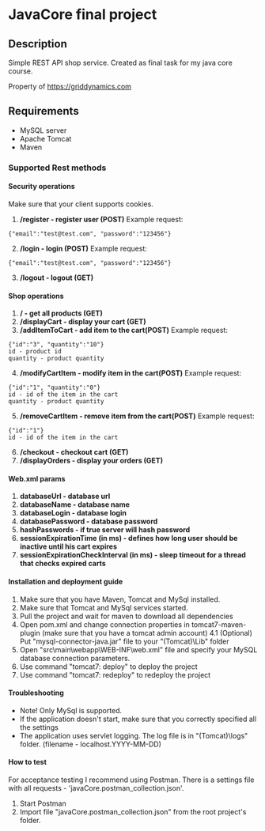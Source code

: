 # JavaCore final project
## Description
Simple REST API shop service.
Created as final task for my java core course.

Property of https://griddynamics.com

## Requirements
- MySQL server
- Apache Tomcat
- Maven

### Supported Rest methods

#### Security operations

Make sure that your client supports cookies.

1. **/register - register user (POST)** Example request:
```
{"email":"test@test.com", "password":"123456"}
```
2. **/login  - login (POST)** Example request:
```
{"email":"test@test.com", "password":"123456"}
```
3. **/logout - logout (GET)**

#### Shop operations
1. **/  - get all products (GET)**
2. **/displayCart - display your cart (GET)**
3. **/addItemToCart - add item to the cart(POST)** Example request:
```
{"id":"3", "quantity":"10"}
id - product id
quantity - product quantity
```
4. **/modifyCartItem - modify item in the cart(POST)** Example request:
```
{"id":"1", "quantity":"0"}
id - id of the item in the cart
quantity - product quantity
```
5. **/removeCartItem - remove item from the cart(POST)** Example request:
```
{"id":"1"}
id - id of the item in the cart
```
6. **/checkout - checkout cart (GET)**
7. **/displayOrders - display your orders (GET)**


#### Web.xml params
1. **databaseUrl - database url**
2. **databaseName - database name**
3. **databaseLogin - database login**
4. **databasePassword - database password**
5. **hashPasswords - if true server will hash password**
6. **sessionExpirationTime (in ms) - defines how long user should be inactive until his cart expires**
7. **sessionExpirationCheckInterval (in ms) - sleep timeout for a thread that checks expired carts**

#### Installation and deployment guide

1. Make sure that you have Maven, Tomcat and MySql installed.
2. Make sure that Tomcat and MySql services started.
3. Pull the project and wait for maven to download all dependencies
4. Open pom.xml and change connection properties in tomcat7-maven-plugin (make sure that you have a tomcat admin account)
4.1 (Optional) Put "mysql-connector-java.jar" file to your "(Tomcat)\Lib" folder
5. Open "src\main\webapp\WEB-INF\web.xml" file and specify your MySQL database connection parameters.
6. Use command "tomcat7: deploy" to deploy the project
7. Use command "tomcat7: redeploy" to redeploy the project

#### Troubleshooting

- Note! Only MySql is supported.
- If the application doesn't start, make sure that you correctly specified all the settings
- The application uses servlet logging. The log file is in "(Tomcat)\logs" folder. (filename - localhost.YYYY-MM-DD)

#### How to test
For acceptance testing I recommend using Postman. There is a settings file with all requests - 'javaCore.postman_collection.json'.

1. Start Postman
2. Import file "javaCore.postman_collection.json" from the root project's folder.
